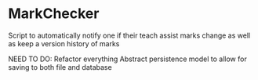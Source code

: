 # MarkChecker
Script to automatically notify one if their teach assist marks change as well as
keep a version history of marks

NEED TO DO:
Refactor everything
Abstract persistence model to allow for saving to both file and database